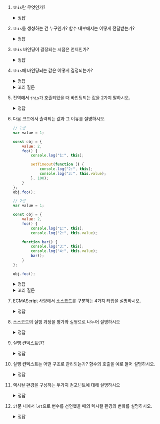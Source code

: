 1. `this`란 무엇인가?
    <details>
    <summary>정답</summary>
    
    객체의 프로퍼티나 메서드를 참조하기 위해 자신이나 자신이 생성할 인스턴스를 가리키는 자기 참조 변수
    
    </details>

3. `this`를 생성하는 건 누구인가? 함수 내부에서는 어떻게 전달받는가?
    <details>
    <summary>정답</summary>
      
    자바스크립트 엔진에 의해 암묵적으로 생성되고 함수 호출할 때 암묵적으로 전달됨
        
    </details>
        
    
4. `this` 바인딩이 결정되는 시점은 언제인가?
    <details>
    <summary>정답</summary>
    
    함수 객체가 생성될 때가 아니라 함수 호출 시점에 결정됨
    
    </details>
          
    
5. `this`에 바인딩되는 값은 어떻게 결정되는가?
    <details>
    <summary>정답</summary>
    
     함수 호출 방식에 따라 동적으로 결정됨

    </details>
   <details>
    <summary>꼬리 질문</summary>
    
    `this`에 바인딩되는 값을 함수 호출 방식에 따라 4가지로 분류하여 설명하시오.

   <details>
   <summary>힌트</summary>
    
    일반 함수 호출, 메서드 호출, 생성자 함수 호출, 간접 호출
    
    </details>

    <details>
    <summary>정답</summary>
    
    ![image](https://github.com/Jungle-JavaScript-Study/JavaScript/assets/70076564/0cfbd56f-f70e-4f53-a781-39bc628027d7)
       
    </details>
    
    </details>

    
7. 전역에서 `this`가 호출되었을 때 바인딩되는 값을 2가지 말하시오.
    <details>
    <summary>정답</summary>

    strict mode가 적용되었을 때는 `undefined`, 아닐 때는전역 객체(브라우저에서는 `window`, Node.js에서는 `global`)

    </details>
        
8. 다음 코드에서 출력되는 값과 그 이유를 설명하시오.
    
    ```javascript
    // 1번
    var value = 1; 
    
    const obj = {
    	value: 2,
    	foo() {
    		console.log("1:", this); 
    
    		setTimeout(function () {
    			console.log("2:", this); 
    			console.log("3:", this.value); 
    		}, 100);
    	}
    };
    obj.foo();
    ```
    
    ```jsx
    // 2번
    var value = 1;
    
    const obj = {
    	value: 2,
    	foo() {
    		console.log("1:", this); 
    		console.log("2:", this.value);
    
    	function bar() {
    		console.log("3:", this);
    		console.log("4:", this.value);
    		bar();
    	}
    };
    
    obj.foo();
    ```
    
    <details>
    <summary>정답</summary>

    콜백함수, 중첩함수도 일반 함수로 호출되면 전역 객체가 바인딩된다.
        
    ```jsx
    //1번
    1: {value: 2, foo: *f*}
    2: window
    3: 1
    
    //2번
    1: {value: 2, foo: *f*}
    2: 2
    3: window
    4: 1
    ```
   
    </details>

    <details>
    <summary>꼬리 질문</summary>

    중첩 함수/콜백 함수에서의 `this`를 메서드의 `this`와 일치시키는 방법을 세가지 설명하시오. 

    <details>
    <summary>정답</summary>

    1. `this`를 객체 내에서 변수에 할당해서 사용
                
        ```jsx
        const obj = {
          value: 2,
          const that = this;
          setTimeout(function () {
          console.log(that.value);
          },100)
        }
        ```
        
    2. `function.apply/call/bind`로 명시적 바인딩
        
        ```jsx
        const obj = {
          value: 100,
          setTimeout(function () {
            console.log(this.value);
          }.bind(this),100)
        }
        ```
        
    3. 화살표 함수 내부의 `this`는 상위 스코프의 `this`
        
        ```jsx
        const obj = {
          value: 100,
          setTimeout(() => {
            console.log(this.value);
          },100)
        }
        ```

    </details>

    </details>
    
8. ECMAScript 사양에서 소스코드를 구분하는 4가지 타입을 설명하시오.
    <details>
    <summary>정답</summary>

    ![image](https://github.com/Jungle-JavaScript-Study/JavaScript/assets/70076564/d4626f3e-14d6-4fde-adf6-948823b160d2)

    </details>   
    
10. 소스코드의 실행 과정을 평가와 실행으로 나누어 설명하시오
    <details>
    <summary>정답</summary>

     코드 평가 (실행 컨텍스트 생성 → 선언문 평가해서 (실행 컨텍스트가 관리하는) 스코프에 등록) + 런타임 시작(코드 실행)(변수를 스코프에서 참조 → 실행 결과를 스코프에 등록)

    </details>

12. 실행 컨텍스트란?
    <details>
    <summary>정답</summary>

    소스코드를 실행하는데 필요한 환경을 제공하고 실행 결과를 관리하는 영역, 렉시컬 환경으로 식별자 관리, 실행 컨텍스트 스택으로 코드 실행 순서 관리

    </details>
        
13. 실행 컨텍스트는 어떤 구조로 관리되는가? 함수의 호출을 예로 들어 설명하시오.
    <details>
    <summary>정답</summary>

    스택, 코드가 실행될 때 해당 코드의 실행 컨텍스트를 실행 컨텍스트 스택에 저장해두고 함수가 호출되면 해당 함수의 실행 컨텍스트를 그 위로 쌓는다. 함수의 실행이 종료되면 해당 실행 컨텍스트를 스택에서 팝한다.

    </details>
        
14. 렉시컬 환경을 구성하는 두가지 컴포넌트에 대해 설명하시오
    <details>
    <summary>정답</summary>

     환경 레코드 - 식별자등록&바인딩된 값 관리<br>
     외부 렉시컬 환경에 대한 참조 - 상위 스코프를 가리킴. 이를 통해 스코프 체인 구현. 
        
    </details>

15. ``if``문 내에서 `let`으로 변수를 선언했을 때의 렉시컬 환경의 변화를 설명하시오.
    <details>
    <summary>정답</summary>

     `let`, `const`로 선언한 변수는 블록 레벨 스코프를 따르기 때문에 함수뿐만 아니라 반복문, try-catch문 등의 코드 블록도 지역  스코프로 인정한다. <br>
     `if`문의 코드 블록이 실행되면 블록 레벨 스코프 생성을 위해 선언적 환경 레코드를 갖는 렉시컬 환경을 생성해서 기존의 전역 렉시컬 환경을 교체한다. 이때 새롭게 생성된 렉시컬 환경의 외부 렉시컬 환경에 대한 참조는 if문의 실행되기 이전의 전역 렉시컬 환경을 가리킨다. `if`문 실행이 종료되면 `if`문이 실행되기 전의 렉시컬 환경으로 되돌린다.

    </details>
